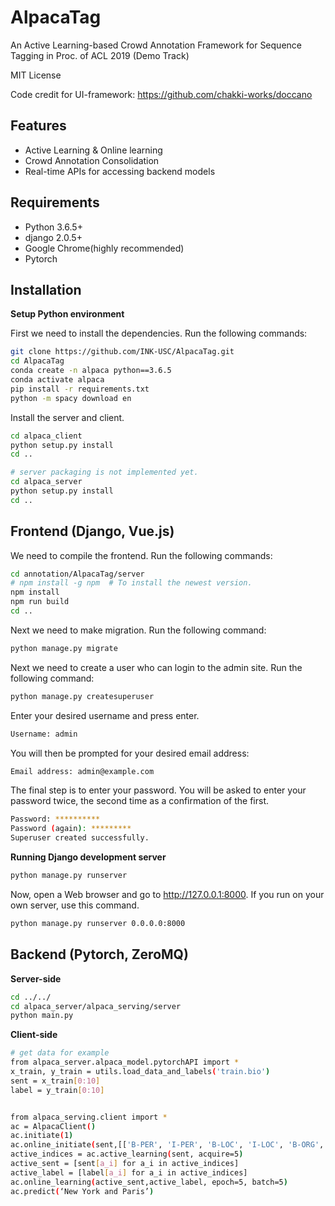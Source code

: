 # AlpacaTag
An Active Learning-based Crowd Annotation Framework for Sequence Tagging 
in Proc. of ACL 2019 (Demo Track) 

MIT License

Code credit for UI-framework: <https://github.com/chakki-works/doccano>
## Features

* Active Learning & Online learning
* Crowd Annotation Consolidation
* Real-time APIs for accessing backend models

## Requirements

* Python 3.6.5+
* django 2.0.5+
* Google Chrome(highly recommended)
* Pytorch

## Installation

**Setup Python environment**

First we need to install the dependencies. Run the following commands:

```bash
git clone https://github.com/INK-USC/AlpacaTag.git
cd AlpacaTag
conda create -n alpaca python==3.6.5
conda activate alpaca
pip install -r requirements.txt
python -m spacy download en
```

Install the server and client.

```bash
cd alpaca_client
python setup.py install
cd ..

# server packaging is not implemented yet.
cd alpaca_server
python setup.py install
cd ..
```

## Frontend (Django, Vue.js)

We need to compile the frontend. Run the following commands:

```bash
cd annotation/AlpacaTag/server
# npm install -g npm  # To install the newest version.
npm install
npm run build
cd ..
```

Next we need to make migration. Run the following command:

```bash
python manage.py migrate
```

Next we need to create a user who can login to the admin site. Run the following command:


```bash
python manage.py createsuperuser
```

Enter your desired username and press enter.

```bash
Username: admin
```

You will then be prompted for your desired email address:

```bash
Email address: admin@example.com
```

The final step is to enter your password. You will be asked to enter your password twice, the second time as a confirmation of the first.

```bash
Password: **********
Password (again): *********
Superuser created successfully.
```

**Running Django development server**

```bash
python manage.py runserver
```
Now, open a Web browser and go to <http://127.0.0.1:8000>.
If you run on your own server, use this command.

```bash
python manage.py runserver 0.0.0.0:8000
```

## Backend (Pytorch, ZeroMQ)

**Server-side**

```bash
cd ../../
cd alpaca_server/alpaca_serving/server
python main.py
```

**Client-side**

```bash
# get data for example
from alpaca_server.alpaca_model.pytorchAPI import *
x_train, y_train = utils.load_data_and_labels('train.bio')
sent = x_train[0:10]
label = y_train[0:10]


from alpaca_serving.client import *
ac = AlpacaClient()
ac.initiate(1)
ac.online_initiate(sent,[['B-PER', 'I-PER', 'B-LOC', 'I-LOC', 'B-ORG', 'I-ORG', 'B-MISC', 'I-MISC', 'O']])
active_indices = ac.active_learning(sent, acquire=5)
active_sent = [sent[a_i] for a_i in active_indices]
active_label = [label[a_i] for a_i in active_indices]
ac.online_learning(active_sent,active_label, epoch=5, batch=5)
ac.predict(‘New York and Paris’)
```


